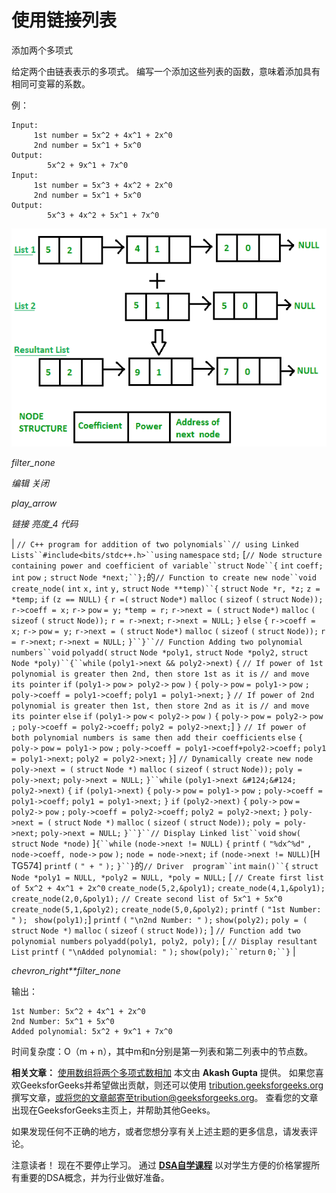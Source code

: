 # 使用链接列表

添加两个多项式

给定两个由链表表示的多项式。 编写一个添加这些列表的函数，意味着添加具有相同可变幂的系数。

例：

```
Input:
     1st number = 5x^2 + 4x^1 + 2x^0
     2nd number = 5x^1 + 5x^0
Output:
        5x^2 + 9x^1 + 7x^0
Input:
     1st number = 5x^3 + 4x^2 + 2x^0
     2nd number = 5x^1 + 5x^0
Output:
        5x^3 + 4x^2 + 5x^1 + 7x^0

```

[![Addition-of-two-polynomial](img/6d0f4987d2f0660d52407c0305d08971.png)](https://media.geeksforgeeks.org/wp-content/uploads/Addition-of-two-polynomial.png) 

*filter_none*

*编辑*
*关闭*

*play_arrow*

*链接*
*亮度_4*
*代码*

| `// C++ program for addition of two polynomials``// using Linked Lists``#include<bits/stdc++.h>``using` `namespace` `std;` [`// Node structure containing power and coefficient of variable``struct` `Node``{` `int` `coeff;` `int` `pow` `;` `struct` `Node *next;``};`的`// Function to create new node``void` `create_node(` `int` `x,` `int` `y,` `struct` `Node **temp)``{` `struct` `Node *r, *z;` `z = *temp;` `if` `(z == NULL)` `{` `r =(` `struct` `Node*)` `malloc` `(` `sizeof` `(` `struct` `Node));` `r->coeff = x;` `r->` `pow` `= y;` `*temp = r;` `r->next = (` `struct` `Node*)` `malloc` `(` `sizeof` `(` `struct` `Node));` `r = r->next;` `r->next = NULL;` `}` `else` `{` `r->coeff = x;` `r->` `pow` `= y;` `r->next = (` `struct` `Node*)` `malloc` `(` `sizeof` `(` `struct` `Node));` `r = r->next;` `r->next = NULL;` `}``}``// Function Adding two polynomial numbers``void` `polyadd(` `struct` `Node *poly1,` `struct` `Node *poly2,` `struct` `Node *poly)``{``while` `(poly1->next && poly2->next)` `{` `// If power of 1st polynomial is greater then 2nd, then store 1st as it is` `// and move its pointer` `if` `(poly1->` `pow` `> poly2->` `pow` `)` `{` `poly->` `pow` `= poly1->` `pow` `;` `poly->coeff = poly1->coeff;` `poly1 = poly1->next;` `}` `// If power of 2nd polynomial is greater then 1st, then store 2nd as it is` `// and move its pointer` `else` `if` `(poly1->` `pow` `< poly2->` `pow` `)` `{` `poly->` `pow` `= poly2->` `pow` `;` `poly->coeff = poly2->coeff;` `poly2 = poly2->next;`] `}` `// If power of both polynomial numbers is same then add their coefficients` `else` `{` `poly->` `pow` `= poly1->` `pow` `;` `poly->coeff = poly1->coeff+poly2->coeff;` `poly1 = poly1->next;` `poly2 = poly2->next;` `}`]  `// Dynamically create new node` `poly->next = (` `struct` `Node *)` `malloc` `(` `sizeof` `(` `struct` `Node));` `poly = poly->next;` `poly->next = NULL;` `}``while` `(poly1->next &#124;&#124; poly2->next)` `{` `if` `(poly1->next)` `{` `poly->` `pow` `= poly1->` `pow` `;` `poly->coeff = poly1->coeff;` `poly1 = poly1->next;` `}` `if` `(poly2->next)` `{` `poly->` `pow` `= poly2->` `pow` `;` `poly->coeff = poly2->coeff;` `poly2 = poly2->next;` `}` `poly->next = (` `struct` `Node *)` `malloc` `(` `sizeof` `(` `struct` `Node));` `poly = poly->next;` `poly->next = NULL;` `}``}``// Display Linked list``void` `show(` `struct`​​ `Node *node)` ]`{``while` `(node->next != NULL)` `{` `printf` `(` `"%dx^%d"` `, node->coeff, node->` `pow` `);` `node = node->next;` `if` `(node->next != NULL)`[H TG574]  `printf` `(` `" + "` `);` `}``}`的`// Driver  program``int` `main()``{` `struct` `Node *poly1 = NULL, *poly2 = NULL, *poly = NULL;` [ `// Create first list of 5x^2 + 4x^1 + 2x^0` `create_node(5,2,&poly1);` `create_node(4,1,&poly1);` `create_node(2,0,&poly1);` `// Create second list of 5x^1 + 5x^0` `create_node(5,1,&poly2);` `create_node(5,0,&poly2);` `printf` `(` `"1st Number: "` `); ` `show(poly1);`]  `printf` `(` `"\n2nd Number: "` `);` `show(poly2);` `poly = (` `struct` `Node *)` `malloc` `(` `sizeof` `(` `struct` `Node));` ] `// Function add two polynomial numbers` `polyadd(poly1, poly2, poly);` [ `// Display resultant List` `printf` `(` `"\nAdded polynomial: "` `);` `show(poly);``return` `0;``}` |

*chevron_right**filter_none*

输出：

```
1st Number: 5x^2 + 4x^1 + 2x^0
2nd Number: 5x^1 + 5x^0
Added polynomial: 5x^2 + 9x^1 + 7x^0

```

时间复杂度：O（m + n），其中m和n分别是第一列表和第二列表中的节点数。

**相关文章：** [使用数组将两个多项式数相加](http://quiz.geeksforgeeks.org/program-add-two-polynomials/)
本文由 **Akash Gupta** 提供。 如果您喜欢GeeksforGeeks并希望做出贡献，则还可以使用 [tribution.geeksforgeeks.org](http://www.contribute.geeksforgeeks.org) 撰写文章，或将您的文章邮寄至tribution@geeksforgeeks.org。 查看您的文章出现在GeeksforGeeks主页上，并帮助其他Geeks。

如果发现任何不正确的地方，或者您想分享有关上述主题的更多信息，请发表评论。

注意读者！ 现在不要停止学习。 通过 [**DSA自学课程**](https://practice.geeksforgeeks.org/courses/dsa-self-paced?utm_source=geeksforgeeks&utm_medium=article&utm_campaign=gfg_article_dsa_content_bottom) 以对学生方便的价格掌握所有重要的DSA概念，并为行业做好准备。